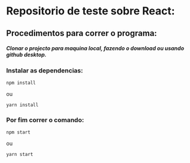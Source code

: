 # Repositorio de teste sobre React:
## Procedimentos para correr o programa:
##### Clonar o projecto para maquina local, fazendo o download ou usando github desktop.

### Instalar as dependencias:
```
npm install
```
ou

```
yarn install
```
### Por fim correr o comando:
```
npm start
```
ou

```
yarn start
```